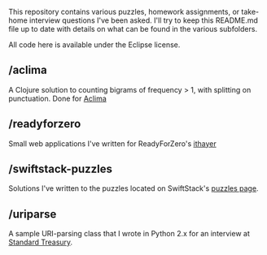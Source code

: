 This repository contains various puzzles, homework assignments, or take-home interview questions I've been asked. I'll try to keep this README.md file up to date with details on what can be found in the various subfolders.

All code here is available under the Eclipse license.

/aclima
-------
A Clojure solution to counting bigrams of frequency > 1, with splitting on punctuation. Done for [Aclima](http://www.aclimalabs.com/)

/readyforzero
-------------
Small web applications I've written for ReadyForZero's [ithayer](https://github.com/ithayer)

/swiftstack-puzzles
-------------------
Solutions I've written to the puzzles located on SwiftStack's [puzzles page](http://swiftstack.com/jobs/puzzles/).

/uriparse
---------

A sample URI-parsing class that I wrote in Python 2.x for an interview at [Standard Treasury](http://standardtreasury.com/).

